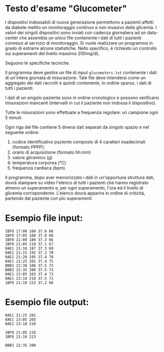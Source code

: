# Testo d'esame "Glucometer"

I dispositivi indossabili di nuova generazione permettono a pazienti affetti da diabete mellito un monitoraggio continuo
e non invasivo della glicemia. I valori dei singoli dispositivi sono inviati con cadenza giornaliera ad un data-center
che assembla un unico file contenente i dati di tutti i pazienti connessi al servizio di monitoraggio. Si vuole
realizzare un programma in grado di estrarre alcune statistiche. Nello specifico, è richiesto un controllo sui
superamenti del livello massimo 200mg/dL.

Seguono le specifiche tecniche.

Il programma deve gestire un file di input `glucometers.txt` contenente i dati di un'intera giornata di misurazione.
Tale file deve intendersi come un aggregato dei dati raccolti e quindi contenente, in ordine sparso, i dati di tutti i
pazienti.

I dati di un singolo paziente sono in ordine cronologico e possono verificarsi misurazioni mancanti (intervalli in cui
il paziente non indossa il dispositivo).

Tutte le misurazioni sono effettuate a frequenza regolare: un campione ogni 5 minuti.

Ogni riga del file contiene 5 diversi dati separati da singolo spazio e nel seguente ordine:

1. codice identificativo paziente composto di 4 caratteri esadecimali (formato PPPP);
2. orario di acquisizione (formato hh:mm)
3. valore glicemico (g)
4. temperatura corporea (°C)
5. frequenza cardiaca (bpm).

Il programma, dopo aver memorizzato i dati in un'opportuna struttura dati, dovrà stampare su video l'elenco di tutti i
pazienti che hanno registrato almeno un superamento e, per ogni superamento, l'ora ed il livello di glicemia
corrispondente. L'elenco dovrà apparire in ordine di criticità, partendo dal paziente con più superamenti

# Esempio file input:

	1BF0 17:00 160 37.0 68
	1BF0 17:05 168 37.0 68
	1BF0 21:00 180 37.3 66
	1BF0 21:05 210 37.1 67
	0AE1 21:10 187 37.3 69
	0AE1 21:15 192 37.3 70
	0AE1 21:20 195 37.4 70
	0AE1 21:25 201 37.4 75
	BBB3 22:30 108 37.5 73
	BBB3 22:35 200 37.5 73
	0AE1 23:05 203 37.4 73
	0AE1 23:10 210 37.5 71
	1BF0 21:10 213 37.2 68

# Esempio file output:

	0AE1 21:25 201
	0AE1 23:05 203
	0AE1 23:10 210

	1BF0 21:05 210
	1BF0 21:10 213

	BBB3 22:35 200